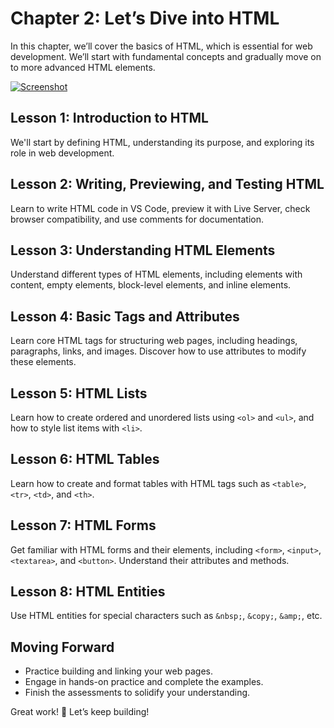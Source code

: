 # **Chapter 2: Let’s Dive into HTML**

In this chapter, we’ll cover the basics of HTML, which is essential for web development. We’ll start with fundamental concepts and gradually move on to more advanced HTML elements.

[![Screenshot](https://i.im.ge/2024/08/20/fiTyl1.Screenshot-from-2024-08-20-11-48-35.png)](https://im.ge/i/Screenshot-from-2024-08-20-11-48-35.fiTyl1)

## **Lesson 1: Introduction to HTML**

We'll start by defining HTML, understanding its purpose, and exploring its role in web development.

## **Lesson 2: Writing, Previewing, and Testing HTML**

Learn to write HTML code in VS Code, preview it with Live Server, check browser compatibility, and use comments for documentation.

## **Lesson 3: Understanding HTML Elements**

Understand different types of HTML elements, including elements with content, empty elements, block-level elements, and inline elements.

## **Lesson 4: Basic Tags and Attributes**

Learn core HTML tags for structuring web pages, including headings, paragraphs, links, and images. Discover how to use attributes to modify these elements.

## **Lesson 5: HTML Lists**

Learn how to create ordered and unordered lists using `<ol>` and `<ul>`, and how to style list items with `<li>`.

## **Lesson 6: HTML Tables**

Learn how to create and format tables with HTML tags such as `<table>`, `<tr>`, `<td>`, and `<th>`.

## **Lesson 7: HTML Forms**

Get familiar with HTML forms and their elements, including `<form>`, `<input>`, `<textarea>`, and `<button>`. Understand their attributes and methods.

## **Lesson 8: HTML Entities**

Use HTML entities for special characters such as `&nbsp;`, `&copy;`, `&amp;`, etc.

## **Moving Forward**

- Practice building and linking your web pages.
- Engage in hands-on practice and complete the examples.
- Finish the assessments to solidify your understanding.

Great work! 🚀 Let’s keep building!

<!--stackedit_data:
eyJoaXN0b3J5IjpbLTgzNjMxMTg5NV19
-->